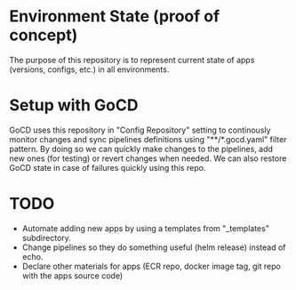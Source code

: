 # Environment State (proof of concept)

The purpose of this repository is to represent current state of apps (versions, configs, etc.) in all environments.

# Setup with GoCD

GoCD uses this repository in "Config Repository" setting to continously monitor changes and sync pipelines definitions using "\*\*/\*.gocd.yaml" filter pattern. By doing so we can quickly make changes to the pipelines, add new ones (for testing) or revert changes when needed. We can also restore GoCD state in case of failures quickly using this repo.

# TODO

- Automate adding new apps by using a templates from "_templates" subdirectory.
- Change pipelines so they do something useful (helm release) instead of echo.
- Declare other materials for apps (ECR repo, docker image tag, git repo with the apps source code)
